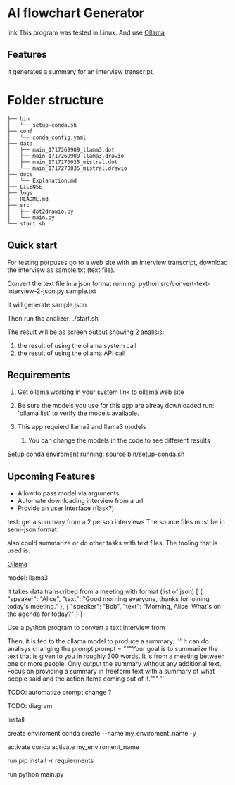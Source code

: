 # AI flowchart Generator

link
This program was tested in Linux.
And use [Ollama](https://ollama.com/)


## Features
 
It generates a summary for an interview transcript. 

# Folder structure

    ├── bin
    │   └── setup-conda.sh
    ├── conf
    │   └── conda_config.yaml
    ├── data
    │   ├── main_1717269909_llama3.dot
    │   ├── main_1717269909_llama3.drawio
    │   ├── main_1717270035_mistral.dot
    │   └── main_1717270035_mistral.drawio
    ├── docs
    │   └── Explanation.md
    ├── LICENSE
    ├── logs
    ├── README.md
    ├── src
    │   ├── dot2drawio.py
    │   └── main.py
    └── start.sh


## Quick start
For testing porpuses go to a web site with an interview transcript, download the interview as sample.txt (text file). 

Convert the text file in a json format running:
python src/convert-text-interview-2-json.py sample.txt

It will generate sample.json

Then run the analizer:
./start.sh

The result will be as screen output showing 2 analisis:
1) the result of using the ollama system call
2) the result of using the ollama API call

## Requirements

1) Get ollama working in your system
    link to ollama web site

2) Be sure the models you use for this app are alreay downloaded
        run: 'ollama list' to verify the models available.

3) This app requierd llama2 and llama3 models
   1) You can change the models in the code to see different results
   
Setup conda enviroment running:
source bin/setup-conda.sh

## Upcoming Features

* Allow to pass model via arguments
* Automate downloading interview from a url
* Provide an user interface (flask?)


test: get a summary from a 2 person interviews
    The source files must be in semi-json format:

also could summarize or do other tasks with text files.
The tooling that is used is:

[Ollama](https://ollama.com/)
   
model: llama3

It takes data transcribed from a meeting with format (list of json)
[
  {
    "speaker": "Alice",
    "text": "Good morning everyone, thanks for joining today's meeting."
  },
  {
    "speaker": "Bob",
    "text": "Morning, Alice. What's on the agenda for today?"
  }
]

Use a python program to convert a text interview from 

Then, it is fed to the ollama model to produce a summary. 
'''
It can do analisys changing the prompt
     prompt = """Your goal is to summarize the text that is given to you 
     in roughly 300 words. It is from a meeting between one or more people. 
     Only output the summary without any additional text. 
     Focus on providing a summary in freeform text with a summary of what 
     people said and the action items coming out of it."""
'''

TODO: automatize prompt change ?

TODO: diagram

Install

create enviroment
conda create --name my_enviroment_name -y

activate
conda activate my_enviroment_name

run
pip install -r requierments

run
python main.py